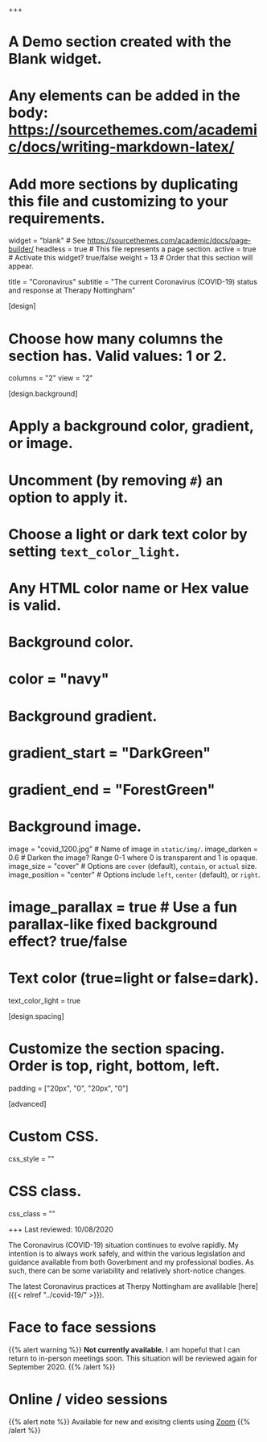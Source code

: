 +++
# A Demo section created with the Blank widget.
# Any elements can be added in the body: https://sourcethemes.com/academic/docs/writing-markdown-latex/
# Add more sections by duplicating this file and customizing to your requirements.

widget = "blank"  # See https://sourcethemes.com/academic/docs/page-builder/
headless = true  # This file represents a page section.
active = true  # Activate this widget? true/false
weight = 13  # Order that this section will appear.

title = "Coronavirus"
subtitle = "The current Coronavirus (COVID-19) status and response at Therapy Nottingham"

[design]
  # Choose how many columns the section has. Valid values: 1 or 2.
  columns = "2"
  view = "2"

[design.background]
  # Apply a background color, gradient, or image.
  #   Uncomment (by removing `#`) an option to apply it.
  #   Choose a light or dark text color by setting `text_color_light`.
  #   Any HTML color name or Hex value is valid.

  # Background color.
  # color = "navy"
  
  # Background gradient.
  # gradient_start = "DarkGreen"
  # gradient_end = "ForestGreen"
  
  # Background image.
   image = "covid_1200.jpg"  # Name of image in `static/img/`.
   image_darken = 0.6  # Darken the image? Range 0-1 where 0 is transparent and 1 is opaque.
   image_size = "cover"  #  Options are `cover` (default), `contain`, or `actual` size.
   image_position = "center"  # Options include `left`, `center` (default), or `right`.
  # image_parallax = true  # Use a fun parallax-like fixed background effect? true/false
  
  # Text color (true=light or false=dark).
  text_color_light = true

[design.spacing]
  # Customize the section spacing. Order is top, right, bottom, left.
  padding = ["20px", "0", "20px", "0"]

[advanced]
 # Custom CSS. 
 css_style = ""
 
 # CSS class.
 css_class = ""

+++
Last reviewed: 10/08/2020

The Coronavirus (COVID-19) situation continues to evolve rapidly.  My intention is to always work safely, and within the various legislation and guidance available from both Goverbment and my professional bodies.  As such, there can be some variability and relatively short-notice changes.

The latest Coronavirus practices at Therpy Nottingham are avalilable [here]({{< relref "../covid-19/" >}}).

# Face to face sessions
{{% alert warning %}}
**Not currently available.**
I am hopeful that I can return to in-person meetings soon.  This situation will be reviewed again for September 2020.
{{% /alert %}}

# Online / video sessions
{{% alert note %}}
Available for new and exisitng clients using [Zoom](https://zoom.us)
{{% /alert %}}


